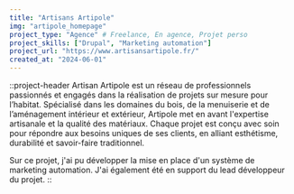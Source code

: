 ```yaml
---
title: "Artisans Artipole"
img: "artipole_homepage"
project_type: "Agence" # Freelance, En agence, Projet perso
project_skills: ["Drupal", "Marketing automation"]
project_url: "https://www.artisansartipole.fr/"
created_at: "2024-06-01"
---
```


::project-header
Artisan Artipole est un réseau de professionnels passionnés et engagés dans la réalisation de projets sur mesure pour l’habitat. Spécialisé dans les domaines du bois, de la menuiserie et de l’aménagement intérieur et extérieur, Artipole met en avant l'expertise artisanale et la qualité des matériaux. Chaque projet est conçu avec soin pour répondre aux besoins uniques de ses clients, en alliant esthétisme, durabilité et savoir-faire traditionnel.  
  
Sur ce projet, j'ai pu développer la mise en place d'un système de marketing automation. J'ai également été en support du lead développeur du projet.
::

